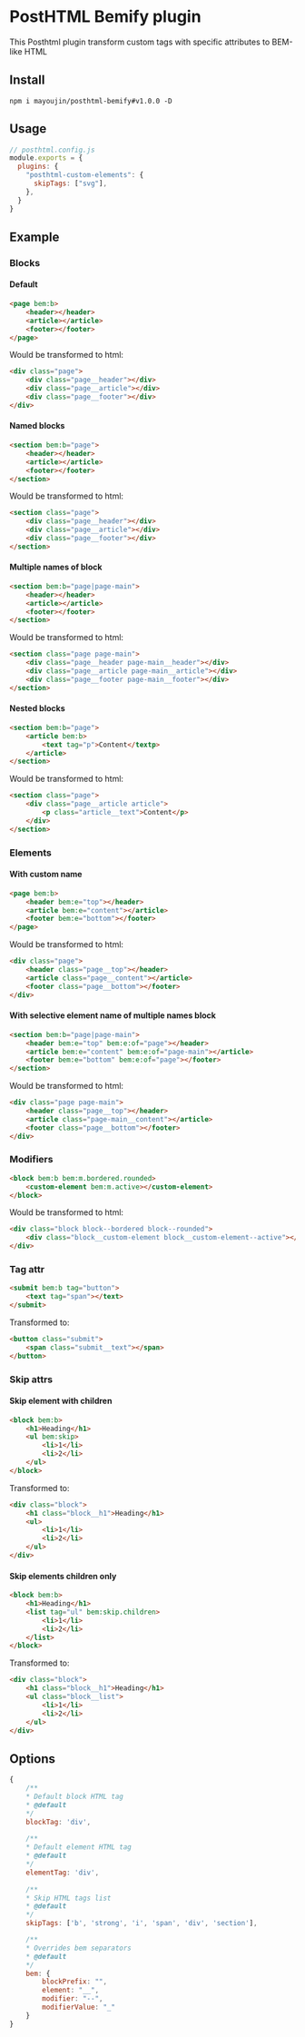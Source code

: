 # PostHTML Bemify plugin
This Posthtml plugin transform custom tags with specific attributes to BEM-like HTML

## Install
```
npm i mayoujin/posthtml-bemify#v1.0.0 -D
```

## Usage

```javascript
// posthtml.config.js
module.exports = {
  plugins: {
    "posthtml-custom-elements": {
      skipTags: ["svg"],
    },
  }
}
```

## Example

### Blocks

#### Default
```html
<page bem:b>
    <header></header>
    <article></article>
    <footer></footer>
</page>
```

Would be transformed to html:

```html
<div class="page">
    <div class="page__header"></div>
    <div class="page__article"></div>
    <div class="page__footer"></div>
</div>
```

#### Named blocks
```html
<section bem:b="page">
    <header></header>
    <article></article>
    <footer></footer>
</section>
```

Would be transformed to html:

```html
<section class="page">
    <div class="page__header"></div>
    <div class="page__article"></div>
    <div class="page__footer"></div>
</section>
```

#### Multiple names of block
```html
<section bem:b="page|page-main">
    <header></header>
    <article></article>
    <footer></footer>
</section>
```

Would be transformed to html:

```html
<section class="page page-main">
    <div class="page__header page-main__header"></div>
    <div class="page__article page-main__article"></div>
    <div class="page__footer page-main__footer"></div>
</section>
```

#### Nested blocks
```html
<section bem:b="page">
    <article bem:b>
        <text tag="p">Content</textp>
    </article>
</section>
```

Would be transformed to html:

```html
<section class="page">
    <div class="page__article article">
        <p class="article__text">Content</p>
    </div>
</section>
```

### Elements
#### With custom name
```html
<page bem:b>
    <header bem:e="top"></header>
    <article bem:e="content"></article>
    <footer bem:e="bottom"></footer>
</page>
```

Would be transformed to html:

```html
<div class="page">
    <header class="page__top"></header>
    <article class="page__content"></article>
    <footer class="page__bottom"></footer>
</div>
```

#### With selective element name of multiple names block
```html
<section bem:b="page|page-main">
    <header bem:e="top" bem:e:of="page"></header>
    <article bem:e="content" bem:e:of="page-main"></article>
    <footer bem:e="bottom" bem:e:of="page"></footer>
</section>
```

Would be transformed to html:

```html
<div class="page page-main">
    <header class="page__top"></header>
    <article class="page-main__content"></article>
    <footer class="page__bottom"></footer>
</div>
```

### Modifiers

```html
<block bem:b bem:m.bordered.rounded>
    <custom-element bem:m.active></custom-element>
</block>
```

Would be transformed to html:

```html
<div class="block block--bordered block--rounded">
    <div class="block__custom-element block__custom-element--active"></div>
</div>
```

### Tag attr

```html
<submit bem:b tag="button">
    <text tag="span"></text>
</submit>
```

Transformed to:

```html
<button class="submit">
    <span class="submit__text"></span>
</button>
```

### Skip attrs
#### Skip element with children

```html
<block bem:b>
    <h1>Heading</h1>
    <ul bem:skip>
        <li>1</li>
        <li>2</li>
    </ul>
</block>
```

Transformed to:

```html
<div class="block">
    <h1 class="block__h1">Heading</h1>
    <ul>
        <li>1</li>
        <li>2</li>
    </ul>
</div>
```

#### Skip elements children only
```html
<block bem:b>
    <h1>Heading</h1>
    <list tag="ul" bem:skip.children>
        <li>1</li>
        <li>2</li>
    </list>
</block>
```

Transformed to:

```html
<div class="block">
    <h1 class="block__h1">Heading</h1>
    <ul class="block__list">
        <li>1</li>
        <li>2</li>
    </ul>
</div>
```

## Options

```javascript
{
    /**
    * Default block HTML tag
    * @default
    */
    blockTag: 'div',
    
    /**
    * Default element HTML tag
    * @default
    */
    elementTag: 'div',
    
    /**
    * Skip HTML tags list
    * @default
    */
    skipTags: ['b', 'strong', 'i', 'span', 'div', 'section'],

    /**
    * Overrides bem separators
    * @default
    */
    bem: {
        blockPrefix: "",
        element: "__",
        modifier: "--",
        modifierValue: "_"
    }
}
```

